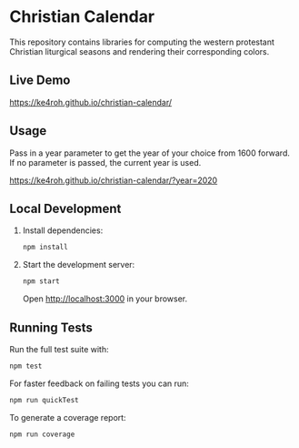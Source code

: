 # Christian Calendar

This repository contains libraries for computing the 
western protestant Christian liturgical seasons and rendering 
their corresponding colors.

## Live Demo
https://ke4roh.github.io/christian-calendar/

## Usage
Pass in a year parameter to get the year of your choice from 1600 forward.  
If no parameter is passed, the current year is used.

https://ke4roh.github.io/christian-calendar/?year=2020

## Local Development

1. Install dependencies:
   ```bash
   npm install
   ```
2. Start the development server:
   ```bash
   npm start
   ```
   Open <http://localhost:3000> in your browser.

## Running Tests

Run the full test suite with:
```bash
npm test
```
For faster feedback on failing tests you can run:
```bash
npm run quickTest
```
To generate a coverage report:
```bash
npm run coverage
```
